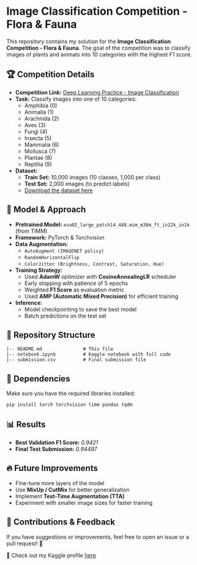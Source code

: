 # Image Classification Competition - Flora & Fauna

This repository contains my solution for the **Image Classification Competition - Flora & Fauna**. The goal of the competition was to classify images of plants and animals into 10 categories with the highest F1 score.

## 🏆 Competition Details
- **Competition Link:** [Deep Learning Practice - Image Classification](https://www.kaggle.com/competitions/deep-learning-practice-image-classification/overview)
- **Task:** Classify images into one of 10 categories:
  - Amphibia (0)
  - Animalia (1)
  - Arachnida (2)
  - Aves (3)
  - Fungi (4)
  - Insecta (5)
  - Mammalia (6)
  - Mollusca (7)
  - Plantae (8)
  - Reptilia (9)
- **Dataset:**
  - **Train Set:** 10,000 images (10 classes, 1,000 per class)
  - **Test Set:** 2,000 images (to predict labels)
  - [Download the dataset here](https://drive.google.com/drive/folders/1dwGzQwooU4PT642faBxBj_CS6OB_FiFE?usp=sharing)

## 🚀 Model & Approach
- **Pretrained Model:** `eva02_large_patch14_448.mim_m38m_ft_in22k_in1k` (from TIMM)
- **Framework:** PyTorch & Torchvision
- **Data Augmentation:**
  - `AutoAugment (IMAGENET policy)`
  - `RandomHorizontalFlip`
  - `ColorJitter (Brightness, Contrast, Saturation, Hue)`
- **Training Strategy:**
  - Used **AdamW** optimizer with **CosineAnnealingLR** scheduler
  - Early stopping with patience of 5 epochs
  - Weighted **F1 Score** as evaluation metric
  - Used **AMP (Automatic Mixed Precision)** for efficient training
- **Inference:**
  - Model checkpointing to save the best model
  - Batch predictions on the test set

## 📂 Repository Structure
```
|-- README.md               # This file
|-- notebook.ipynb          # Kaggle notebook with full code
|-- submission.csv          # Final submission file
```

## 📌 Dependencies
Make sure you have the required libraries installed:
```bash
pip install torch torchvision timm pandas tqdm
```

## 📊 Results
- **Best Validation F1 Score:** *0.9421*
- **Final Test Submission:** *0.94497*

## 🔥 Future Improvements
- Fine-tune more layers of the model
- Use **MixUp / CutMix** for better generalization
- Implement **Test-Time Augmentation (TTA)**
- Experiment with smaller image sizes for faster training

## 🤝 Contributions & Feedback
If you have suggestions or improvements, feel free to open an issue or a pull request! 🚀

📍 Check out my Kaggle profile [here](https://www.kaggle.com/canisqmisra)

